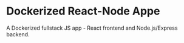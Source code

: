 # Dockerized React-Node Appe

A Dockerized fullstack JS app - React frontend and Node.js/Express backend.